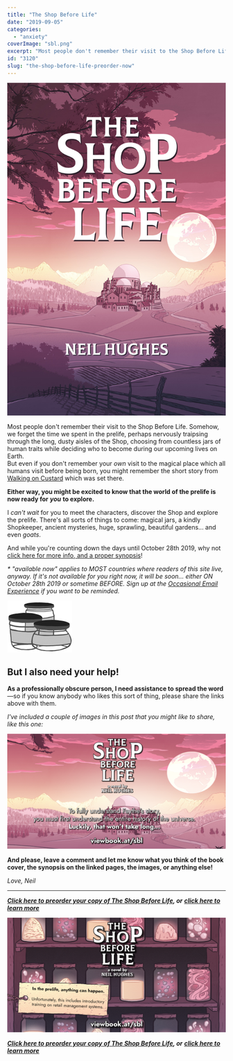 ```yaml
---
title: "The Shop Before Life"
date: "2019-09-05"
categories: 
  - "anxiety"
coverImage: "sbl.png"
excerpt: "Most people don't remember their visit to the Shop Before Life."
id: "3120"
slug: "the-shop-before-life-preorder-now"
---
```


![The Shop Before Life - book cover](images/SHOP_FRONT_FLAT.jpg)

Most people don't remember their visit to the Shop Before Life. Somehow, we forget the time we spent in the prelife, perhaps nervously traipsing through the long, dusty aisles of the Shop, choosing from countless jars of human traits while deciding who to become during our upcoming lives on Earth.  
But even if you don't remember your _own_ visit to the magical place which all humans visit before being born, you might remember the short story from [Walking on Custard](https://enhughesiasm.com/walking-on-custard) which was set there.  
  
**Either way, you might be excited to know that the world of the prelife is now ready for** _**you**_ **to explore.**

I _can't wait_ for you to meet the characters, discover the Shop and explore the prelife. There's all sorts of things to come: magical jars, a kindly Shopkeeper, ancient mysteries, huge, sprawling, beautiful gardens... and even _goats_.

And while you're counting down the days until October 28th 2019, why not [click here for more info, and a proper synopsis](https://enhughesiasm.com/sbl)!

_\* "available now" applies to MOST countries where readers of this site live, anyway. If it's not available for you right now, it will be soon... either ON October 28th 2019 or sometime BEFORE. Sign up at the [Occasional Email Experience](https://enhughesiasm.com/occasional-email-experience) if you want to be reminded._

![](images/ok_baseline.jpg)

## But I also need your help!

**As a professionally obscure person, I need assistance to spread the word**—so if you know anybody who likes this sort of thing, please share the links above with them.

_I've included a couple of images in this post that you might like to share, like this one:_

![](images/story_front_booklink.png)

**And please, leave a comment and let me know what you think of the book cover, the synopsis on the linked pages, the images, or anything else!**

_Love, Neil_

* * *

[_**Click here to preorder your copy of The Shop Before Life**_](http://viewbook.at/sbl)_**, or**_ [_**click here to learn more**_](https://enhughesiasm.com/sbl)

![](images/anything_back_booklink.png)

[_**Click here to preorder your copy of The Shop Before Life**_](http://viewbook.at/sbl)_**, or**_ [_**click here to learn more**_](https://enhughesiasm.com/sbl)
